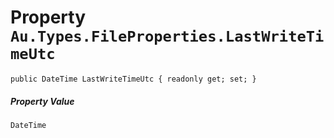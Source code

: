 # Property `Au.Types.FileProperties.LastWriteTimeUtc`

```
public DateTime LastWriteTimeUtc { readonly get; set; }
```

##### Property Value

`DateTime`